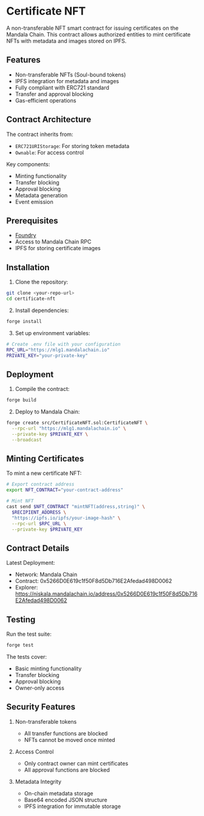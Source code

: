 # Certificate NFT

A non-transferable NFT smart contract for issuing certificates on the Mandala Chain. This contract allows authorized entities to mint certificate NFTs with metadata and images stored on IPFS.

## Features

- Non-transferable NFTs (Soul-bound tokens)
- IPFS integration for metadata and images
- Fully compliant with ERC721 standard
- Transfer and approval blocking
- Gas-efficient operations

## Contract Architecture

The contract inherits from:
- `ERC721URIStorage`: For storing token metadata
- `Ownable`: For access control

Key components:
- Minting functionality
- Transfer blocking
- Approval blocking
- Metadata generation
- Event emission

## Prerequisites

- [Foundry](https://book.getfoundry.sh/getting-started/installation)
- Access to Mandala Chain RPC
- IPFS for storing certificate images

## Installation

1. Clone the repository:
```bash
git clone <your-repo-url>
cd certificate-nft
```

2. Install dependencies:
```bash
forge install
```

3. Set up environment variables:
```bash
# Create .env file with your configuration
RPC_URL="https://mlg1.mandalachain.io"
PRIVATE_KEY="your-private-key"
```

## Deployment

1. Compile the contract:
```bash
forge build
```

2. Deploy to Mandala Chain:
```bash
forge create src/CertificateNFT.sol:CertificateNFT \
  --rpc-url "https://mlg1.mandalachain.io" \
  --private-key $PRIVATE_KEY \
  --broadcast
```

## Minting Certificates

To mint a new certificate NFT:

```bash
# Export contract address
export NFT_CONTRACT="your-contract-address"

# Mint NFT
cast send $NFT_CONTRACT "mintNFT(address,string)" \
  $RECIPIENT_ADDRESS \
  "https://ipfs.io/ipfs/your-image-hash" \
  --rpc-url $RPC_URL \
  --private-key $PRIVATE_KEY
```

## Contract Details

Latest Deployment:
- Network: Mandala Chain
- Contract: 0x5266D0E619c1f50F8d5Db716E2Afedad498D0062
- Explorer: https://niskala.mandalachain.io/address/0x5266D0E619c1f50F8d5Db716E2Afedad498D0062

## Testing

Run the test suite:
```bash
forge test
```

The tests cover:
- Basic minting functionality
- Transfer blocking
- Approval blocking
- Owner-only access

## Security Features

1. Non-transferable tokens
   - All transfer functions are blocked
   - NFTs cannot be moved once minted

2. Access Control
   - Only contract owner can mint certificates
   - All approval functions are blocked

3. Metadata Integrity
   - On-chain metadata storage
   - Base64 encoded JSON structure
   - IPFS integration for immutable storage

